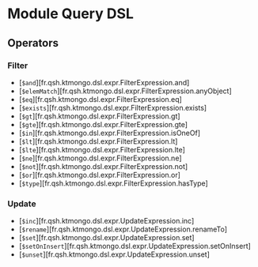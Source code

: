 # Module Query DSL

## Operators

### Filter

- [`$and`][fr.qsh.ktmongo.dsl.expr.FilterExpression.and]
- [`$elemMatch`][fr.qsh.ktmongo.dsl.expr.FilterExpression.anyObject]
- [`$eq`][fr.qsh.ktmongo.dsl.expr.FilterExpression.eq]
- [`$exists`][fr.qsh.ktmongo.dsl.expr.FilterExpression.exists]
- [`$gt`][fr.qsh.ktmongo.dsl.expr.FilterExpression.gt]
- [`$gte`][fr.qsh.ktmongo.dsl.expr.FilterExpression.gte]
- [`$in`][fr.qsh.ktmongo.dsl.expr.FilterExpression.isOneOf]
- [`$lt`][fr.qsh.ktmongo.dsl.expr.FilterExpression.lt]
- [`$lte`][fr.qsh.ktmongo.dsl.expr.FilterExpression.lte]
- [`$ne`][fr.qsh.ktmongo.dsl.expr.FilterExpression.ne]
- [`$not`][fr.qsh.ktmongo.dsl.expr.FilterExpression.not]
- [`$or`][fr.qsh.ktmongo.dsl.expr.FilterExpression.or]
- [`$type`][fr.qsh.ktmongo.dsl.expr.FilterExpression.hasType]

### Update

- [`$inc`][fr.qsh.ktmongo.dsl.expr.UpdateExpression.inc]
- [`$rename`][fr.qsh.ktmongo.dsl.expr.UpdateExpression.renameTo]
- [`$set`][fr.qsh.ktmongo.dsl.expr.UpdateExpression.set]
- [`$setOnInsert`][fr.qsh.ktmongo.dsl.expr.UpdateExpression.setOnInsert]
- [`$unset`][fr.qsh.ktmongo.dsl.expr.UpdateExpression.unset]

